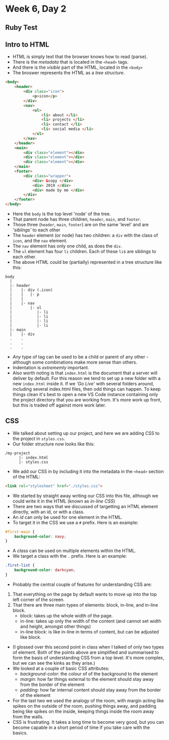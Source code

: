 # Week 6, Day 2

## Ruby Test

## Intro to HTML

- HTML is simply text that the browser knows how to read (parse).
- There is the *metadata* that is located in the `<head>` tags.
- And there is the *visible* part of the HTML, located in the `<body>`
- The broswer represents the HTML as a *tree structure*. 
```html
<body>
    <header>
        <div class="icon">
            <p>icon</p>
        </div>
        <nav>
            <ul>
                <li> about </li>
                <li> projects </li>
                <li> contact </li>
                <li> social media </li>
            </ul>
        </nav>
    </header>
    <main>    
        <div class="element"></div>
        <div class="element"></div>
        <div class="element"></div>
    </main>
    <footer>
        <div class="wrapper">
            <div> &copy </div>
            <div> 2019 </div>
            <div> made by me </div>
        </div>
    </footer>
</body>
```
- Here the `body` is the top level 'node' of the tree.
- That parent node has three children, `header`, `main`, and `footer`. 
- Those three (`header`, `main`, `footer`) are on the same 'level' and are _'siblings'_ to each other
- The `header` element (or node) has two children: a `div` with the class of `icon`, and the `nav` element. 
- The `nav` element has only one child, as does the `div`. 
- The `ul` element has four `li` children. Each of these `li`s are siblings to each other. 
- The above HTML could be (partially) represented in a tree structure like this: 
```
body
  |
  |- header
  |    |- div (.icon)
  |    |   |- p
  |    |  
  |    |- nav
  |        |- ul
  |           |- li
  |           |- li
  |           |- li
  |           |- li
  |- main
  |    |- div
  .    .
  .    .
  .    .
```
- _Any_ type of tag can be used to be a child or parent of any other - although some combinations make more sense than others. 
- Indentation is *_extrememly_* important. 
- Also worth noting is that `index.html` is the document that a server will deliver by default. For this reason we tend to set up a new folder with a new `index.html` inside it. If we _'Go Live'_ with several folders around, including several index.html files, then odd things can happen. To keep things clean it's best to open a new VS Code instance containing only the project directory that you are working from. It's more work up front, but this is traded off against more work later.

## CSS
- We talked about setting up our project, and here we are adding CSS to the project in `styles.css`. 
- Our folder structure now looks like this: 
```
/my-project
      |- index.html
      |- styles.css
```
- We add our CSS in by including it into the metadata in the `<head>` section of the HTML:
```html
<link rel="stylesheet" href="./styles.css">
```
- We started by straight away writing our CSS into this file, although we could write it in the HTML (known as _in-line CSS_)
- There are two ways that we discussed of targetting an HTML element directly, with an id, or with a class. 
- An _id_ can only be used for one element in the HTML.
- To target it in the CSS we use a `#` prefix. Here is an example:
```css
#first-main {
    background-color: navy;
}
```
- A _class_ can be used on multiple elements within the HTML.
- We target a class with the `.` prefix. Here is an example:
```css
.first-list {
    background-color: darkcyan;
}
```
- Probably the central couple of features for understanding CSS are: 
1. That everything on the page by default wants to move up into the top left corner of the screen.
2. That there are three main types of elements: block, in-line, and in-line block. 
    - block: takes up the whole width of the page.
    - in-line: takes up only the width of the content (and cannot set width and height, amongst other things)
    - in-line block: is like in-line in terms of content, but can be adjusted like block.
- (I glossed over this second point in class when I talked of only two types of element. Both of the points above are simplified and summarised to form the basis of understanding CSS from a top level. It's more complex, but we can see the kinks as they arise.)
- We looked at a couple of basic CSS attributes: 
    - *background-color*: the colour of of the background to the element
    -  *margin*: how far things external to the element should stay away from the border of the element
    - *padding*: how far internal content should stay away from the border of the element
- For the last two we used the analogy of the room, with margin acting like spikes on the outside of the room, pushing things away, and padding being like spikes on the inside, keeping things inside the room away from the walls.
- CSS is frustrating. It takes a long time to become very good, but you can become capable in a short period of time if you take care with the basics. 
